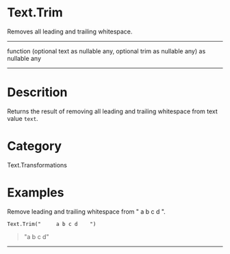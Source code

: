 ﻿# Text.Trim
Removes all leading and trailing whitespace.
***
function (optional text as nullable any, optional trim as nullable any) as nullable any
***
# Descrition 
Returns the result of removing all leading and trailing whitespace from text value <code>text</code>.
# Category 
Text.Transformations
# Examples 
Remove leading and trailing whitespace from "     a b c d    ".
```
Text.Trim("     a b c d    ")
```
> "a b c d"
***
